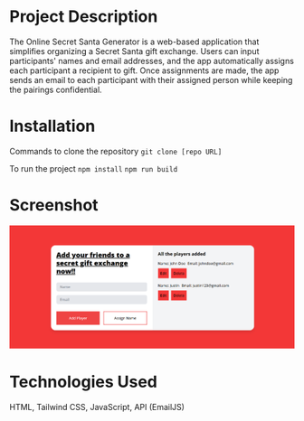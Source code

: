 # Project Description

The Online Secret Santa Generator is a web-based application that simplifies organizing a Secret Santa gift exchange. Users can input participants' names and email addresses, and the app automatically assigns each participant a recipient to gift. Once assignments are made, the app sends an email to each participant with their assigned person while keeping the pairings confidential.

# Installation

Commands to clone the repository
`git clone [repo URL]`

To run the project
`npm install`
`npm run build`

# Screenshot

![alt text](image.png)

# Technologies Used

HTML, Tailwind CSS, JavaScript, API (EmailJS)


